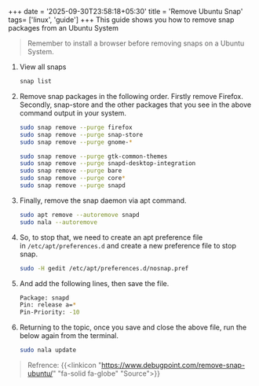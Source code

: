 +++
date = '2025-09-30T23:58:18+05:30'
title = 'Remove Ubuntu Snap'
tags= ['linux', 'guide']
+++
This guide shows you how to remove snap packages from an Ubuntu System
> Remember to install a browser before removing snaps on a Ubuntu System.

1. View all snaps

    ```sh
    snap list
    ```

1. Remove snap packages in the following order. Firstly remove Firefox. Secondly, snap-store and the other packages that you see in the above command output in your system.

    ```sh
    sudo snap remove --purge firefox
    sudo snap remove --purge snap-store
    sudo snap remove --purge gnome-*
    ```

    ```sh
    sudo snap remove --purge gtk-common-themes
    sudo snap remove --purge snapd-desktop-integration
    sudo snap remove --purge bare
    sudo snap remove --purge core*
    sudo snap remove --purge snapd
    ```
1. Finally, remove the snap daemon via apt command.

    ```sh
    sudo apt remove --autoremove snapd
    sudo nala --autoremove
    ```
1. So, to stop that, we need to create an apt preference file in `/etc/apt/preferences.d` and create a new preference file to stop snap. 

    ```sh
    sudo -H gedit /etc/apt/preferences.d/nosnap.pref
    ```
1. And add the following lines, then save the file.

    ```sh
    Package: snapd
    Pin: release a=*
    Pin-Priority: -10
    ```
1. Returning to the topic, once you save and close the above file, run the below again from the terminal.

    ```sh
    sudo nala update
    ```

> Refrence: {{<linkicon "https://www.debugpoint.com/remove-snap-ubuntu/" "fa-solid fa-globe" "Source">}}
